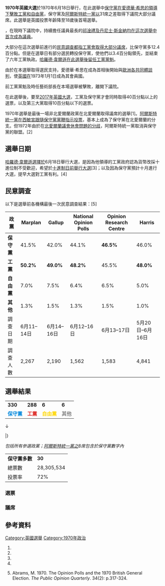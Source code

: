 **1970年英國大選**於1970年6月18日舉行，在此選舉中[保守黨在](../Page/保守黨_\(英國\).md "wikilink")[愛德華·希思的領導下擊敗](https://zh.wikipedia.org/wiki/愛德華·希思 "wikilink")[工黨和](https://zh.wikipedia.org/wiki/工黨_\(英國\) "wikilink")[自由黨](https://zh.wikipedia.org/wiki/自由黨_\(英國\) "wikilink")，保守黨及[阿爾斯特統一黨以](../Page/阿爾斯特統一黨.md "wikilink")31席之差取得下議院大部分議席。此選舉是英國投票年齡降至18歲後首場選舉。

，在現時下議院中，持續擔任議員最長的[祁淦禮及](../Page/祁淦禮.md "wikilink")[丹尼士·斯金納均在這次選舉中首次成為議員](../Page/丹尼士·斯金納.md "wikilink")。

大部分在這次選舉前進行的[民意調查都指工黨會取得大部分議席](https://zh.wikipedia.org/wiki/民意調查 "wikilink")，比保守黨多12.4百分點。但是在選舉日有部分選民轉投保守黨，使他們以3.4百分點領先，並結束了六年工黨執政。[哈羅德·韋爾遜在此選舉後留任工黨黨魁](https://zh.wikipedia.org/wiki/哈羅德·韋爾遜 "wikilink")。

由於在本選舉取得選民支持，愛德華·希思在成為首相後開始與[歐洲各共同體談判](https://zh.wikipedia.org/wiki/歐洲各共同體 "wikilink")，使[英國在](https://zh.wikipedia.org/wiki/英國 "wikilink")1973年1月1日成為其會員國。

前工黨黨魁及時任藝術部長在本場選舉被擊敗，離開下議院。

在此選舉後，要至[2017年英國大選](https://zh.wikipedia.org/wiki/2017年英國大選 "wikilink")，工黨及保守黨才會同時取得40百分點以上的選票，以及第三大黨取得10百分點以下的選票。

1970年選舉是最後一場非北愛爾蘭政黨在北愛爾蘭取得議席的選舉\[1\]。[阿爾斯特統一黨在](../Page/阿爾斯特統一黨.md "wikilink")[西敏宮跟隨保守黨](https://zh.wikipedia.org/wiki/英國國會 "wikilink")[黨鞭指示投票](../Page/黨鞭.md "wikilink")，基本上成為了保守黨在北愛爾蘭的分支。但1972年由於在[北愛爾蘭議會休會問題的分歧](../Page/北愛爾蘭議會.md "wikilink")，阿爾斯特統一黨取消與保守黨的聯盟。\[2\]

## 選舉日期

[哈羅德·韋爾遜選擇於](https://zh.wikipedia.org/wiki/哈羅德·韋爾遜 "wikilink")6月18日舉行大選，是因為他領導的工黨政府認為貨幣改採十進位制不受歡迎，希望於[十進制日前舉行大選](../Page/十進制日.md "wikilink")\[3\]；以及因為保守黨預計十月進行大選，提早大選對工黨有利。\[4\]

## 民意調查

以下是選舉前各機構最後一次民意調查結果：\[5\]

| 政黨      | Marplan   | Gallup    | National Opinion Polls | Opinion Research Centre | Harris      |
| ------- | --------- | --------- | ---------------------- | ----------------------- | ----------- |
| **保守黨** | 41.5%     | 42.0%     | 44.1%                  | **46.5%**               | 46.0%       |
| **工黨**  | **50.2%** | **49.0%** | **48.2%**              | 45.5%                   | **48.0%**   |
| **自由黨** | 7.0%      | 7.5%      | 6.4%                   | 6.5%                    | 5.0%        |
| **其他**  | 1.3%      | 1.5%      | 1.3%                   | 1.5%                    | 1.0%        |
| 調查日期    | 6月11–14日  | 6月14–16日  | 6月12–16日               | 6月13–17日                | 5月20日–6月16日 |
| 調查人數    | 2,267     | 2,190     | 1,562                  | 1,583                   | 4,841       |

## 選舉結果

|                                             |                                            |                                             |                                            |
| ------------------------------------------- | ------------------------------------------ | ------------------------------------------- | ------------------------------------------ |
| **330**                                     | **288**                                    | **6**                                       | **6**                                      |
| <span style="color:#0087DC;">**保守黨**</span> | <span style="color:#DC241F;">**工黨**</span> | <span style="color:#FFD700;">**自由黨**</span> | <span style="color:#808080;">**其他**</span> |

↓

|}

*包括所有參選政黨；[阿爾斯特統一黨之](../Page/阿爾斯特統一黨.md "wikilink")8席包含於保守黨數字內*

|           |            |
| --------- | ---------- |
| **保守黨多數** | **30**     |
| 總票數       | 28,305,534 |
| 投票率       | 72%        |

### 選票

### 議席

## 參考資料

[Category:英國選舉](https://zh.wikipedia.org/wiki/Category:英國選舉 "wikilink")
[Category:1970年政治](https://zh.wikipedia.org/wiki/Category:1970年政治 "wikilink")

1.

2.

3.

4.
5.  Abrams, M. 1970. The Opinion Polls and the 1970 British General
    Election. *The Public Opinion Quarterly*. 34(2): p.317-324.